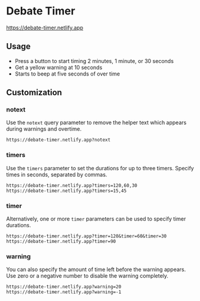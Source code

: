# Debate Timer

https://debate-timer.netlify.app

## Usage

- Press a button to start timing 2 minutes, 1 minute, or 30 seconds
- Get a yellow warning at 10 seconds
- Starts to beep at five seconds of over time

## Customization

### notext

Use the `notext` query parameter to remove the helper text which appears during
warnings and overtime.

```
https://debate-timer.netlify.app?notext
```

### timers

Use the `timers` parameter to set the durations for up to three timers. Specify
times in seconds, separated by commas.

```
https://debate-timer.netlify.app?timers=120,60,30
https://debate-timer.netlify.app?timers=15,45
```

### timer

Alternatively, one or more `timer` parameters can be used to specify timer
durations.

```
https://debate-timer.netlify.app?timer=120&timer=60&timer=30
https://debate-timer.netlify.app?timer=90
```

### warning

You can also specify the amount of time left before the warning appears. Use
zero or a negative number to disable the warning completely.

```
https://debate-timer.netlify.app?warning=20
https://debate-timer.netlify.app?warning=-1
```
